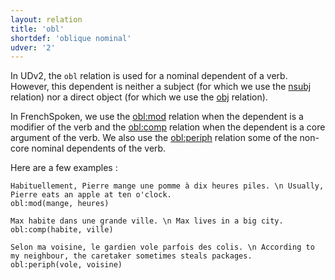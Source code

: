 ```yaml
---
layout: relation
title: 'obl'
shortdef: 'oblique nominal'
udver: '2'
---
```


In UDv2, the `obl` relation is used for a nominal dependent of a verb. However, this dependent is neither a subject (for which we use the [nsubj]() relation) nor a direct object (for which we use the [obj]() relation).

In FrenchSpoken, we use the [obl:mod]() relation when the dependent is a modifier of the verb and the [obl:comp]() relation when the dependent is a core argument of the verb. We also use the [obl:periph]() relation some of the non-core nominal dependents of the verb.

Here are a few examples :

~~~ sdparse
Habituellement, Pierre mange une pomme à dix heures piles. \n Usually, Pierre eats an apple at ten o'clock.
obl:mod(mange, heures)
~~~

~~~ sdparse
Max habite dans une grande ville. \n Max lives in a big city.
obl:comp(habite, ville)
~~~

~~~ sdparse
Selon ma voisine, le gardien vole parfois des colis. \n According to my neighbour, the caretaker sometimes steals packages.
obl:periph(vole, voisine)
~~~


